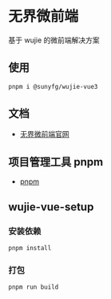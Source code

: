 # 无界微前端

基于 wujie 的微前端解决方案

## 使用

```bash
pnpm i @sunyfg/wujie-vue3
```

## 文档

- [无界微前端官网](https://wujie-micro.github.io/doc/)

## 项目管理工具 pnpm

- [pnpm](https://www.pnpm.cn/)

## wujie-vue-setup

### 安装依赖

```bash
pnpm install
```

### 打包

```bash
pnpm run build
```
